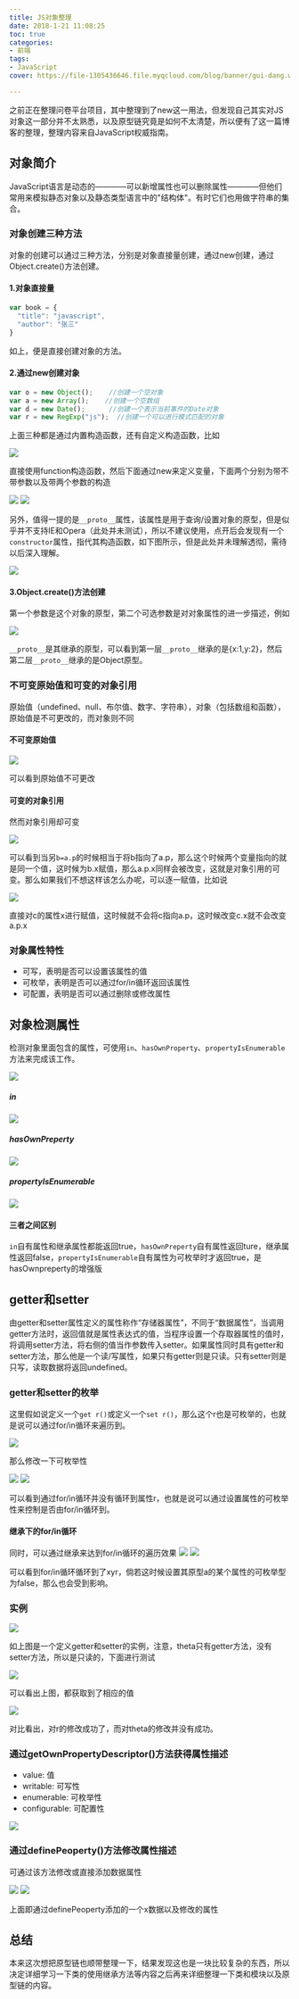 ```yaml
---
title: JS对象整理
date: 2018-1-21 11:08:25
toc: true
categories:
- 前端
tags: 
- JavaScript
cover: https://file-1305436646.file.myqcloud.com/blog/banner/gui-dang.webp

---
```


之前正在整理问卷平台项目，其中整理到了new这一用法，但发现自己其实对JS对象这一部分并不太熟悉，以及原型链究竟是如何不太清楚，所以便有了这一篇博客的整理，整理内容来自JavaScript权威指南。

<!--more-->

## 对象简介

JavaScript语言是动态的————可以新增属性也可以删除属性————但他们常用来模拟静态对象以及静态类型语言中的"结构体"。有时它们也用做字符串的集合。

### 对象创建三种方法

对象的创建可以通过三种方法，分别是对象直接量创建，通过new创建，通过Object.create()方法创建。

#### 1.对象直接量

```js
var book = {
  "title": "javascript",
  "author": "张三"
}
```

如上，便是直接创建对象的方法。

#### 2.通过new创建对象

```js
var o = new Object();    //创建一个空对象
var a = new Array();    //创建一个空数组
var d = new Date();      //创建一个表示当前事件的Date对象
var r = new RegExp("js");  //创建一个可以进行模式匹配的对象
```

上面三种都是通过内置构造函数，还有自定义构造函数，比如

<img src="https://file-1305436646.file.myqcloud.com/blog/2018-1-21/constructor-1.png">

直接使用function构造函数，然后下面通过new来定义变量，下面两个分别为带不带参数以及带两个参数的构造

<img src="https://file-1305436646.file.myqcloud.com/blog/2018-1-21/constructor-2.png">
<img src="https://file-1305436646.file.myqcloud.com/blog/2018-1-21/constructor-3.png">

另外，值得一提的是`__proto__`属性，该属性是用于查询/设置对象的原型，但是似乎并不支持IE和Opera（此处并未测试），所以不建议使用，点开后会发现有一个`constructor`属性，指代其构造函数，如下图所示，但是此处并未理解透彻，需待以后深入理解。

<img src="https://file-1305436646.file.myqcloud.com/blog/2018-1-21/constructor-4.png">

#### 3.Object.create()方法创建

第一个参数是这个对象的原型，第二个可选参数是对对象属性的进一步描述，例如

<img src="https://file-1305436646.file.myqcloud.com/blog/2018-1-21/object-create-1.png">

`__proto__`是其继承的原型，可以看到第一层`__proto__`继承的是{x:1,y:2}，然后第二层`__proto__`继承的是Object原型。

### 不可变原始值和可变的对象引用

原始值（undefined、null、布尔值、数字、字符串），对象（包括数组和函数），原始值是不可更改的，而对象则不同

#### 不可变原始值

<img src="https://file-1305436646.file.myqcloud.com/blog/2018-4-24/originalValue.jpg">

可以看到原始值不可更改

#### 可变的对象引用

然而对象引用却可变

<img src="https://file-1305436646.file.myqcloud.com/blog/2018-4-24/ObjectReference-1.jpg">

可以看到当另`b=a.p`的时候相当于将b指向了a.p，那么这个时候两个变量指向的就是同一个值，这时候为b.x赋值，那么a.p.x同样会被改变，这就是对象引用的可变。那么如果我们不想这样该怎么办呢，可以逐一赋值，比如说

<img src="https://file-1305436646.file.myqcloud.com/blog/2018-4-24/ObjectReference-2.jpg">

直接对c的属性x进行赋值，这时候就不会将c指向a.p，这时候改变c.x就不会改变a.p.x

### 对象属性特性

* 可写，表明是否可以设置该属性的值
* 可枚举，表明是否可以通过for/in循环返回该属性
* 可配置，表明是否可以通过删除或修改属性

## 对象检测属性

检测对象里面包含的属性，可使用`in`、`hasOwnProperty`、`propertyIsEnumerable`方法来完成该工作。

<img src="https://file-1305436646.file.myqcloud.com/blog/2018-1-21/test.png">

##### in

<img src="https://file-1305436646.file.myqcloud.com/blog/2018-1-21/test-in.png">

##### hasOwnPreperty

<img src="https://file-1305436646.file.myqcloud.com/blog/2018-1-21/test-hasOwnProperty.png">

##### propertyIsEnumerable

<img src="https://file-1305436646.file.myqcloud.com/blog/2018-1-21/test-propertyIsEnumerable.png">

#### 三者之间区别

`in`自有属性和继承属性都能返回true，`hasOwnPreperty`自有属性返回ture，继承属性返回false，`propertyIsEnumerable`自有属性为可枚举时才返回true，是hasOwnpreperty的增强版

## getter和setter

由getter和setter属性定义的属性称作“存储器属性”，不同于“数据属性”，当调用getter方法时，返回值就是属性表达式的值，当程序设置一个存取器属性的值时，将调用setter方法，将右侧的值当作参数传入setter。如果属性同时具有getter和setter方法，那么他是一个读/写属性，如果只有getter则是只读。只有setter则是只写，读取数据将返回undefined。

### getter和setter的枚举

这里假如说定义一个`get r()`或定义一个`set r()`，那么这个r也是可枚举的，也就是说可以通过for/in循环来遍历到。

<img src="https://file-1305436646.file.myqcloud.com/blog/2018-1-21/for-in-1.jpg">

那么修改一下可枚举性

<img src="https://file-1305436646.file.myqcloud.com/blog/2018-1-21/for-in-2.jpg">
<img src="https://file-1305436646.file.myqcloud.com/blog/2018-1-21/for-in-3.jpg">

可以看到通过for/in循环并没有循环到属性r，也就是说可以通过设置属性的可枚举性来控制是否由for/in循环到。

#### 继承下的for/in循环

同时，可以通过继承来达到for/in循环的遍历效果
<img src="https://file-1305436646.file.myqcloud.com/blog/2018-1-21/for-in-4.jpg">
<img src="https://file-1305436646.file.myqcloud.com/blog/2018-1-21/for-in-5.jpg">

可以看到for/in循环循环到了xyr，倘若这时候设置其原型a的某个属性的可枚举型为false，那么也会受到影响。

### 实例 

<img src="https://file-1305436646.file.myqcloud.com/blog/2018-1-21/getter-1.png">

如上图是一个定义getter和setter的实例，注意，theta只有getter方法，没有setter方法，所以是只读的，下面进行测试

<img src="https://file-1305436646.file.myqcloud.com/blog/2018-1-21/getter-2.png">

可以看出上图，都获取到了相应的值

<img src="https://file-1305436646.file.myqcloud.com/blog/2018-1-21/getter-3.png">

对比看出，对r的修改成功了，而对theta的修改并没有成功。

### 通过getOwnPropertyDescriptor()方法获得属性描述

* value: 值
* writable: 可写性
* enumerable: 可枚举性
* configurable: 可配置性

<img src="https://file-1305436646.file.myqcloud.com/blog/2018-1-21/getOwnPropertyDscriptor-1.png">

### 通过definePeoperty()方法修改属性描述

可通过该方法修改或直接添加数据属性

<img src="https://file-1305436646.file.myqcloud.com/blog/2018-1-21/defineProperty-1.png">

<img src="https://file-1305436646.file.myqcloud.com/blog/2018-1-21/defineProperty-2.png">

上面即通过definePeoperty添加的一个x数据以及修改的属性

## 总结

本来这次想把原型链也顺带整理一下，结果发现这也是一块比较复杂的东西，所以决定详细学习一下类的使用继承方法等内容之后再来详细整理一下类和模块以及原型链的内容。
